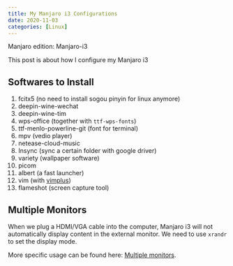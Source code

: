 ```yaml
---
title: My Manjaro i3 Configurations
date: 2020-11-03
categories: [Linux]
---
```


Manjaro edition: Manjaro-i3

This post is about how I configure my Manjaro i3

## Softwares to Install

1. fcitx5 (no need to install sogou pinyin for linux anymore)
2. deepin-wine-wechat
3. deepin-wine-tim
4. wps-office (together with `ttf-wps-fonts`)
5. ttf-menlo-powerline-git (font for terminal)
6. mpv (vedio player)
7. netease-cloud-music
8. Insync (sync a certain folder with google driver)
9. variety (wallpaper software)
10. picom
11. albert (a fast launcher)
12. vim (with [vimplus](https://github.com/chxuan/vimplus))
13. flameshot (screen capture tool)

## Multiple Monitors

When we plug a HDMI/VGA cable into the computer, Manjaro i3 will not automatically display content in the external monitor. We need to use `xrandr` to set the display mode.

More specific usage can be found here: [Multiple monitors](https://i3wm.org/docs/userguide.html#multi_monitor).
